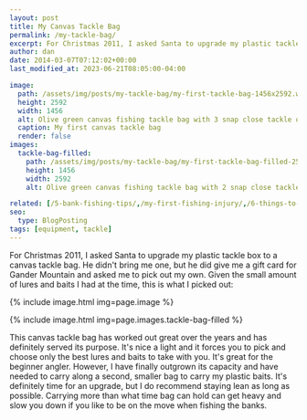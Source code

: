 ```yaml
---
layout: post
title: My Canvas Tackle Bag
permalink: /my-tackle-bag/
excerpt: For Christmas 2011, I asked Santa to upgrade my plastic tackle box to a canvas tackle bag. He didn't bring me one, but he did give me a gift card for Gander Mountain and asked me to pick out my own.
author: dan
date: 2014-03-07T07:12:02+00:00
last_modified_at: 2023-06-21T08:05:00-04:00

image:
  path: /assets/img/posts/my-tackle-bag/my-first-tackle-bag-1456x2592.webp
  height: 2592
  width: 1456
  alt: Olive green canvas fishing tackle bag with 3 snap close tackle organizers inside
  caption: My first canvas tackle bag
  render: false
images:
  tackle-bag-filled:
    path: /assets/img/posts/my-tackle-bag/my-first-tackle-bag-filled-2592x1456.webp
    height: 1456
    width: 2592
    alt: Olive green canvas fishing tackle bag with 2 snap close tackle organizers filled with baits and lures in front

related: [/5-bank-fishing-tips/,/my-first-fishing-injury/,/6-things-to-do-in-the-fishing-off-season,]
seo:
  type: BlogPosting
tags: [equipment, tackle]
---
```

For Christmas 2011, I asked Santa to upgrade my plastic tackle box to a canvas tackle bag. He didn't bring me one, but he did give me a gift card for Gander Mountain and asked me to pick out my own. Given the small amount of lures and baits I had at the time, this is what I picked out:

<div id='gallery-5' class='gallery galleryid-165 gallery-columns-2 gallery-size-responsive-300'>
  <dl class='gallery-item'>
    {% include image.html img=page.image %}
  </dl>
  <dl class='gallery-item'>
    {% include image.html img=page.images.tackle-bag-filled %}
  </dl>
</div>

This canvas tackle bag has worked out great over the years and has definitely served its purpose. It's nice a light and it forces you to pick and choose only the best lures and baits to take with you. It's great for the beginner angler. However, I have finally outgrown its capacity and have needed to carry along a second, smaller bag to carry my plastic baits. It's definitely time for an upgrade, but I do recommend staying lean as long as possible. Carrying more than what time bag can hold can get heavy and slow you down if you like to be on the move when fishing the banks.

